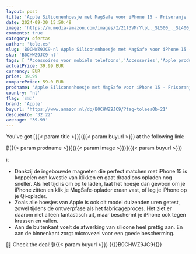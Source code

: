 ```yaml
---
layout: post
title: 'Apple Siliconenhoesje met MagSafe voor iPhone 15 - Frisoranje '
date: 2024-09-30 15:50:49
image: 'https://m.media-amazon.com/images/I/21f3VMrYlpL._SL500_._SL400_.jpg'
comments: true
category: ofertas
author: 'tole.es'
slug: 'B0CHWZ9JC9-nl Apple Siliconenhoesje met MagSafe voor iPhone 15 - Frisoranje'
sku: 'B0CHWZ9JC9-nl'
tags: [ 'Accessoires voor mobiele telefoons','Accessories','Apple producten','Arborist Merchandising Root','Basic-telefoonhoesjes','Elektronica','Hoesjes mobiele telefoon','Mobiele telefoons & communicatieproducten','Self Service','Special Features Stores','apple','be0c145d-645e-47ab-b638-53e8112e3d67_0','be0c145d-645e-47ab-b638-53e8112e3d67_2801','🇳🇱', ]
actualPrice: 39.99 EUR
currency: EUR
price: 39.99
comparePrice: 59.0 EUR
prodname: 'Apple Siliconenhoesje met MagSafe voor iPhone 15 - Frisoranje '
country: 'nl'
flag: '🇳🇱'
brand: 'Apple'
buyurl: 'https://www.amazon.nl/dp/B0CHWZ9JC9/?tag=tolees0b-21'
descuento: '32.22'
average: '39.99'
---
```


You've got [{{< param title >}}]({{< param buyurl >}}) at the following link:

[![{{< param prodname >}}]({{< param image >}})]({{< param buyurl >}})

ℹ️:

- Dankzij de ingebouwde magneten die perfect matchen met iPhone 15 is koppelen een kwestie van klikken en gaat draadloos opladen nog sneller. Als het tijd is om op te laden, laat het hoesje dan gewoon om je iPhone zitten en klik je MagSafe-oplader eraan vast, of leg je iPhone op je Qi‑oplader.
- Zoals alle hoesjes van Apple is ook dit model duizenden uren getest, zowel tijdens de ontwerpfase als het fabricageproces. Het ziet er daarom niet alleen fantastisch uit, maar beschermt je iPhone ook tegen krassen en vallen.
- Aan de buitenkant voelt de afwerking van silicone heel prettig aan. En aan de binnenkant zorgt microvezel voor een goede bescherming.

[🛒 Check the deal!!]({{< param buyurl >}})
{{<world>}}B0CHWZ9JC9{{</world>}}
